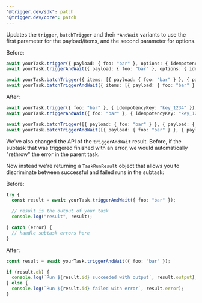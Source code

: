 ```yaml
---
"@trigger.dev/sdk": patch
"@trigger.dev/core": patch
---
```


Updates the `trigger`, `batchTrigger` and their `*AndWait` variants to use the first parameter for the payload/items, and the second parameter for options.

Before:

```ts
await yourTask.trigger({ payload: { foo: "bar" }, options: { idempotencyKey: "key_1234" } });
await yourTask.triggerAndWait({ payload: { foo: "bar" }, options: { idempotencyKey: "key_1234" } });

await yourTask.batchTrigger({ items: [{ payload: { foo: "bar" } }, { payload: { foo: "baz" } }] });
await yourTask.batchTriggerAndWait({ items: [{ payload: { foo: "bar" } }, { payload: { foo: "baz" } }] });
```

After:

```ts
await yourTask.trigger({ foo: "bar" }, { idempotencyKey: "key_1234" });
await yourTask.triggerAndWait({ foo: "bar" }, { idempotencyKey: "key_1234" });

await yourTask.batchTrigger([{ payload: { foo: "bar" } }, { payload: { foo: "baz" } }]);
await yourTask.batchTriggerAndWait([{ payload: { foo: "bar" } }, { payload: { foo: "baz" } }]);
```

We've also changed the API of the `triggerAndWait` result. Before, if the subtask that was triggered finished with an error, we would automatically "rethrow" the error in the parent task.

Now instead we're returning a `TaskRunResult` object that allows you to discriminate between successful and failed runs in the subtask:

Before:

```ts
try {
  const result = await yourTask.triggerAndWait({ foo: "bar" });

  // result is the output of your task
  console.log("result", result);

} catch (error) {
  // handle subtask errors here
}
```

After:

```ts
const result = await yourTask.triggerAndWait({ foo: "bar" });

if (result.ok) {
  console.log(`Run ${result.id} succeeded with output`, result.output);
} else {
  console.log(`Run ${result.id} failed with error`, result.error);
}
```
